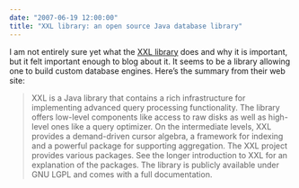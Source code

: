 ```yaml
---
date: "2007-06-19 12:00:00"
title: "XXL library: an open source Java database library"
---
```




I am not entirely sure yet what the [XXL library](http://dbs.mathematik.uni-marburg.de/research/projects/xxl/xxl.html) does and why it is important, but it felt important enough to blog about it. It seems to be a library allowing one to build custom database engines. Here&rsquo;s the summary from their web site:

> XXL is a Java library that contains a rich infrastructure for implementing advanced query processing functionality. The library offers low-level components like access to raw disks as well as high-level ones like a query optimizer. On the intermediate levels, XXL provides a demand-driven cursor algebra, a framework for indexing and a powerful package for supporting aggregation. The XXL project provides various packages. See the longer introduction to XXL for an explanation of the packages. The library is publicly available under GNU LGPL and comes with a full documentation.



